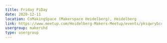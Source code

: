 ```yaml
---
title: Friday PiDay
date: 2020-12-11
location: CoMakingSpace (Makerspace Heidelberg), Heidelberg
link: https://www.meetup.com/Heidelberg-Makers-Meetup/events/pksqwrybcqbpb/
usergroup: makershd
type: usergroup
---
```

